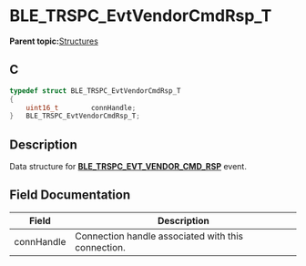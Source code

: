 # BLE\_TRSPC\_EvtVendorCmdRsp\_T

**Parent topic:**[Structures](GUID-567F9486-30BB-4152-A790-E3864CE0A8E3.md)

## C

```c
typedef struct BLE_TRSPC_EvtVendorCmdRsp_T
{
    uint16_t        connHandle;
}   BLE_TRSPC_EvtVendorCmdRsp_T;
```

## Description

Data structure for **[BLE\_TRSPC\_EVT\_VENDOR\_CMD\_RSP](GUID-0B469A8D-8A15-488F-BAF3-4F2B7CFEA0C1.md)** event.

## Field Documentation

|Field|Description|
|-----|-----------|
|connHandle|Connection handle associated with this connection.|

